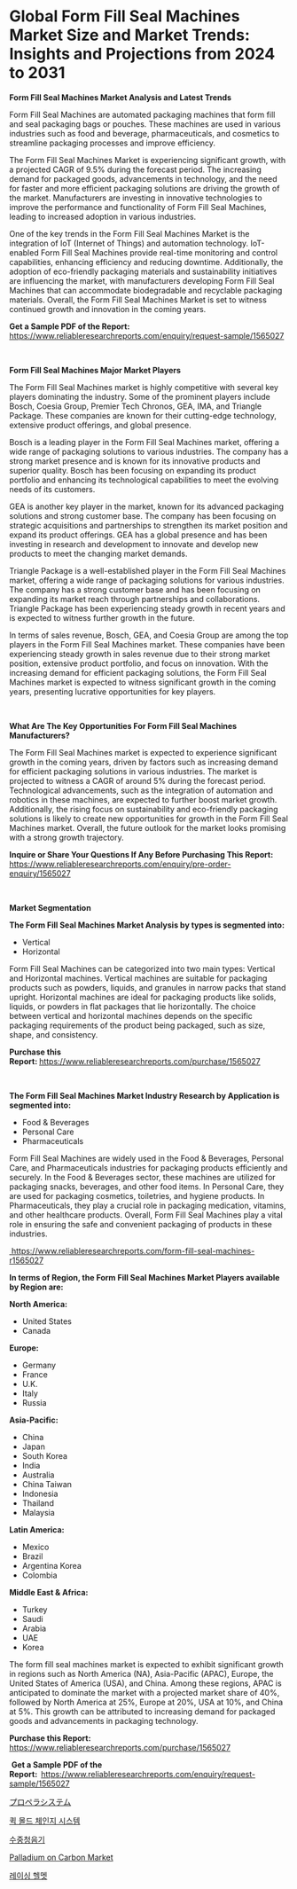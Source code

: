 <p><h1>Global Form Fill Seal Machines Market Size and Market Trends: Insights and Projections from 2024 to 2031</h1></p><p><strong>Form Fill Seal Machines Market Analysis and Latest Trends</strong></p>
<p><p>Form Fill Seal Machines are automated packaging machines that form fill and seal packaging bags or pouches. These machines are used in various industries such as food and beverage, pharmaceuticals, and cosmetics to streamline packaging processes and improve efficiency.</p><p>The Form Fill Seal Machines Market is experiencing significant growth, with a projected CAGR of 9.5% during the forecast period. The increasing demand for packaged goods, advancements in technology, and the need for faster and more efficient packaging solutions are driving the growth of the market. Manufacturers are investing in innovative technologies to improve the performance and functionality of Form Fill Seal Machines, leading to increased adoption in various industries.</p><p>One of the key trends in the Form Fill Seal Machines Market is the integration of IoT (Internet of Things) and automation technology. IoT-enabled Form Fill Seal Machines provide real-time monitoring and control capabilities, enhancing efficiency and reducing downtime. Additionally, the adoption of eco-friendly packaging materials and sustainability initiatives are influencing the market, with manufacturers developing Form Fill Seal Machines that can accommodate biodegradable and recyclable packaging materials. Overall, the Form Fill Seal Machines Market is set to witness continued growth and innovation in the coming years.</p></p>
<p><strong>Get a Sample PDF of the Report:&nbsp;</strong> <a href="https://www.reliableresearchreports.com/enquiry/request-sample/1565027">https://www.reliableresearchreports.com/enquiry/request-sample/1565027</a></p>
<p>&nbsp;</p>
<p><strong>Form Fill Seal Machines Major Market Players</strong></p>
<p><p>The Form Fill Seal Machines market is highly competitive with several key players dominating the industry. Some of the prominent players include Bosch, Coesia Group, Premier Tech Chronos, GEA, IMA, and Triangle Package. These companies are known for their cutting-edge technology, extensive product offerings, and global presence.</p><p>Bosch is a leading player in the Form Fill Seal Machines market, offering a wide range of packaging solutions to various industries. The company has a strong market presence and is known for its innovative products and superior quality. Bosch has been focusing on expanding its product portfolio and enhancing its technological capabilities to meet the evolving needs of its customers.</p><p>GEA is another key player in the market, known for its advanced packaging solutions and strong customer base. The company has been focusing on strategic acquisitions and partnerships to strengthen its market position and expand its product offerings. GEA has a global presence and has been investing in research and development to innovate and develop new products to meet the changing market demands.</p><p>Triangle Package is a well-established player in the Form Fill Seal Machines market, offering a wide range of packaging solutions for various industries. The company has a strong customer base and has been focusing on expanding its market reach through partnerships and collaborations. Triangle Package has been experiencing steady growth in recent years and is expected to witness further growth in the future.</p><p>In terms of sales revenue, Bosch, GEA, and Coesia Group are among the top players in the Form Fill Seal Machines market. These companies have been experiencing steady growth in sales revenue due to their strong market position, extensive product portfolio, and focus on innovation. With the increasing demand for efficient packaging solutions, the Form Fill Seal Machines market is expected to witness significant growth in the coming years, presenting lucrative opportunities for key players.</p></p>
<p>&nbsp;</p>
<p><strong>What Are The Key Opportunities For Form Fill Seal Machines Manufacturers?</strong></p>
<p><p>The Form Fill Seal Machines market is expected to experience significant growth in the coming years, driven by factors such as increasing demand for efficient packaging solutions in various industries. The market is projected to witness a CAGR of around 5% during the forecast period. Technological advancements, such as the integration of automation and robotics in these machines, are expected to further boost market growth. Additionally, the rising focus on sustainability and eco-friendly packaging solutions is likely to create new opportunities for growth in the Form Fill Seal Machines market. Overall, the future outlook for the market looks promising with a strong growth trajectory.</p></p>
<p><strong>Inquire or Share Your Questions If Any Before Purchasing This Report:</strong> <a href="https://www.reliableresearchreports.com/enquiry/pre-order-enquiry/1565027">https://www.reliableresearchreports.com/enquiry/pre-order-enquiry/1565027</a></p>
<p>&nbsp;</p>
<p><strong>Market Segmentation</strong></p>
<p><strong>The Form Fill Seal Machines Market Analysis by types is segmented into:</strong></p>
<p><ul><li>Vertical</li><li>Horizontal</li></ul></p>
<p><p>Form Fill Seal Machines can be categorized into two main types: Vertical and Horizontal machines. Vertical machines are suitable for packaging products such as powders, liquids, and granules in narrow packs that stand upright. Horizontal machines are ideal for packaging products like solids, liquids, or powders in flat packages that lie horizontally. The choice between vertical and horizontal machines depends on the specific packaging requirements of the product being packaged, such as size, shape, and consistency.</p></p>
<p><strong>Purchase this Report:&nbsp;</strong><a href="https://www.reliableresearchreports.com/purchase/1565027">https://www.reliableresearchreports.com/purchase/1565027</a></p>
<p>&nbsp;</p>
<p><strong>The Form Fill Seal Machines Market Industry Research by Application is segmented into:</strong></p>
<p><ul><li>Food & Beverages</li><li>Personal Care</li><li>Pharmaceuticals</li></ul></p>
<p><p>Form Fill Seal Machines are widely used in the Food & Beverages, Personal Care, and Pharmaceuticals industries for packaging products efficiently and securely. In the Food & Beverages sector, these machines are utilized for packaging snacks, beverages, and other food items. In Personal Care, they are used for packaging cosmetics, toiletries, and hygiene products. In Pharmaceuticals, they play a crucial role in packaging medication, vitamins, and other healthcare products. Overall, Form Fill Seal Machines play a vital role in ensuring the safe and convenient packaging of products in these industries.</p></p>
<p><a href="https://www.reliableresearchreports.com/form-fill-seal-machines-r1565027">&nbsp;https://www.reliableresearchreports.com/form-fill-seal-machines-r1565027</a></p>
<p><strong>In terms of Region, the Form Fill Seal Machines Market Players available by Region are:</strong></p>
<p>
    <p> <strong> North America: </strong>
        <ul>
            <li>United States</li>
            <li>Canada</li>
        </ul>
        </p> 
    <p> <strong> Europe: </strong>
        <ul>
            <li>Germany</li>
            <li>France</li>
            <li>U.K.</li>
            <li>Italy</li>
            <li>Russia</li>
        </ul>
        </p> 
    <p> <strong> Asia-Pacific: </strong>
        <ul>
            <li>China</li>
            <li>Japan</li>
            <li>South Korea</li>
            <li>India</li>
            <li>Australia</li>
            <li>China Taiwan</li>
            <li>Indonesia</li>
            <li>Thailand</li>
            <li>Malaysia</li>
        </ul>
        </p> 
    <p> <strong> Latin America: </strong>
        <ul>
            <li>Mexico</li>
            <li>Brazil</li>
            <li>Argentina Korea</li>
            <li>Colombia</li>
        </ul>
        </p> 
    <p> <strong> Middle East & Africa: </strong>
        <ul>
            <li>Turkey</li>
            <li>Saudi</li>
            <li>Arabia</li>
            <li>UAE</li>
            <li>Korea</li>
        </ul>
    </p>
    </p>
<p><p>The form fill seal machines market is expected to exhibit significant growth in regions such as North America (NA), Asia-Pacific (APAC), Europe, the United States of America (USA), and China. Among these regions, APAC is anticipated to dominate the market with a projected market share of 40%, followed by North America at 25%, Europe at 20%, USA at 10%, and China at 5%. This growth can be attributed to increasing demand for packaged goods and advancements in packaging technology.</p></p>
<p><strong>Purchase this Report: </strong><a href="https://www.reliableresearchreports.com/purchase/1565027">https://www.reliableresearchreports.com/purchase/1565027</a></p>
<p>&nbsp;<strong>Get a Sample PDF of the Report:&nbsp;&nbsp;</strong><a href="https://www.reliableresearchreports.com/enquiry/request-sample/1565027">https://www.reliableresearchreports.com/enquiry/request-sample/1565027</a></p>
<p><strong></strong></p>
<p><p><a href="https://medium.com/@alletty768546/%E3%83%97%E3%83%AD%E3%83%9A%E3%83%A9%E3%82%B7%E3%82%B9%E3%83%86%E3%83%A0%E5%B8%82%E5%A0%B4-%E7%AB%B6%E4%BA%89%E5%88%86%E6%9E%90-%E5%B8%82%E5%A0%B4%E3%83%88%E3%83%AC%E3%83%B3%E3%83%89-2031%E5%B9%B4%E3%81%BE%E3%81%A7%E3%81%AE%E4%BA%88%E6%B8%AC-de5caa39dc27">プロペラシステム</a></p><p><a href="https://github.com/TimmyMann6767/Market-Research-Report-List-1/blob/main/607128924736.md">퀵 몰드 체인지 시스템</a></p><p><a href="https://medium.com/@duculucescu2022/%EC%88%98%EC%A4%91-%EB%A7%88%EC%9D%B4%ED%81%AC-%EC%8B%9C%EC%9E%A5-%EB%B3%B4%EA%B3%A0%EC%84%9C%EB%8A%94-%EC%9D%B4-%EC%8B%9C%EC%9E%A5%EC%9D%98-%EC%B5%9C%EC%8B%A0-%ED%8A%B8%EB%A0%8C%EB%93%9C%EC%99%80-%EC%84%B1%EC%9E%A5-%EA%B8%B0%ED%9A%8C%EB%A5%BC-%EB%B3%B4%EC%97%AC%EC%A4%8D%EB%8B%88%EB%8B%A4-b53c13b85ee7">수중청음기</a></p><p><a href="https://www.linkedin.com/pulse/palladium-carbon-market-size-growth-segmentation-regional-yui5c?trackingId=711BPV5xlSUieaIRabTgCw%3D%3D">Palladium on Carbon Market</a></p><p><a href="https://medium.com/@arthuralety6767836754/%EB%A0%88%EC%9D%B4%EC%8B%B1-%ED%97%AC%EB%A9%A7-%EC%8B%9C%EC%9E%A5-%EB%B6%84%EC%84%9D-%EB%B0%8F-%ED%81%AC%EA%B8%B0-%EC%98%88%EC%B8%A1%EC%9D%80-2024%EB%85%84%EB%B6%80%ED%84%B0-2031%EB%85%84%EA%B9%8C%EC%A7%80%EC%9D%98-%EA%B8%B0%EA%B0%84%EC%97%90-%EB%8C%80%ED%95%B4-%EC%9D%B4%EB%A3%A8%EC%96%B4%EC%A1%8C%EC%8A%B5%EB%8B%88%EB%8B%A4-5fa02a164a9b">레이싱 헬멧</a></p></p>
